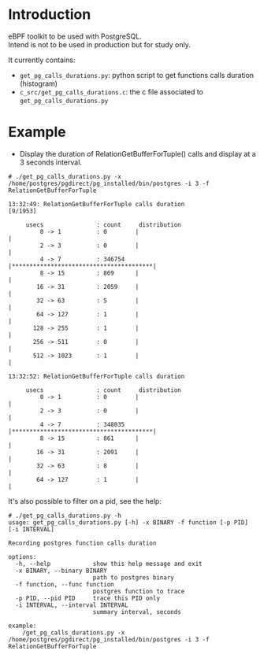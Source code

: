 Introduction
============

eBPF toolkit to be used with PostgreSQL.  
Intend is not to be used in production but for study only.

It currently contains:

 * ``get_pg_calls_durations.py``: python script to get functions calls duration (histogram)
 * ``c_src/get_pg_calls_durations.c``: the c file associated to ``get_pg_calls_durations.py``

Example
========
- Display the duration of RelationGetBufferForTuple() calls and display at a 3 seconds interval.
```
# ./get_pg_calls_durations.py -x /home/postgres/pgdirect/pg_installed/bin/postgres -i 3 -f RelationGetBufferForTuple

13:32:49: RelationGetBufferForTuple calls duration                                                                                                                                                                                                                           [9/1953]

     usecs               : count     distribution
         0 -> 1          : 0        |                                        |
         2 -> 3          : 0        |                                        |
         4 -> 7          : 346754   |****************************************|
         8 -> 15         : 869      |                                        |
        16 -> 31         : 2059     |                                        |
        32 -> 63         : 5        |                                        |
        64 -> 127        : 1        |                                        |
       128 -> 255        : 1        |                                        |
       256 -> 511        : 0        |                                        |
       512 -> 1023       : 1        |                                        |

13:32:52: RelationGetBufferForTuple calls duration

     usecs               : count     distribution
         0 -> 1          : 0        |                                        |
         2 -> 3          : 0        |                                        |
         4 -> 7          : 348035   |****************************************|
         8 -> 15         : 861      |                                        |
        16 -> 31         : 2091     |                                        |
        32 -> 63         : 8        |                                        |
        64 -> 127        : 1        |                                        |
```
It's also possible to filter on a pid, see the help:

```
# ./get_pg_calls_durations.py -h
usage: get_pg_calls_durations.py [-h] -x BINARY -f function [-p PID] [-i INTERVAL]

Recording postgres function calls duration

options:
  -h, --help            show this help message and exit
  -x BINARY, --binary BINARY
                        path to postgres binary
  -f function, --func function
                        postgres function to trace
  -p PID, --pid PID     trace this PID only
  -i INTERVAL, --interval INTERVAL
                        summary interval, seconds

example:
    /get_pg_calls_durations.py -x /home/postgres/pgdirect/pg_installed/bin/postgres -i 3 -f RelationGetBufferForTuple
```
